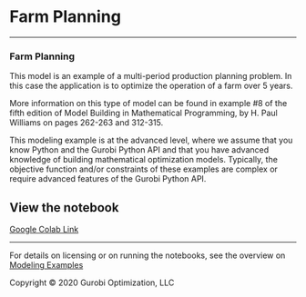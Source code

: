 # Farm Planning

---
### Farm Planning
This model is an example of a multi-period production planning problem. In this case the application is to optimize 
the operation of a farm over 5 years.

More information on this type of model can be found in example #8 of the fifth edition of Model Building in Mathematical Programming, 
by H. Paul Williams on pages 262-263 and 312-315.

This modeling example is at the advanced level, where we assume that you know Python and the Gurobi Python API and that 
you have advanced knowledge of building mathematical optimization models. Typically, the objective function and/or 
constraints of these examples are complex or require advanced features of the Gurobi Python API.

## View the notebook

[Google Colab Link](https://colab.research.google.com/github/Gurobi/modeling-examples/blob/master/farm_planning/farm_planning_gcl.ipynb)


----
For details on licensing or on running the notebooks, see the overview on [Modeling Examples](../)

Copyright © 2020 Gurobi Optimization, LLC

